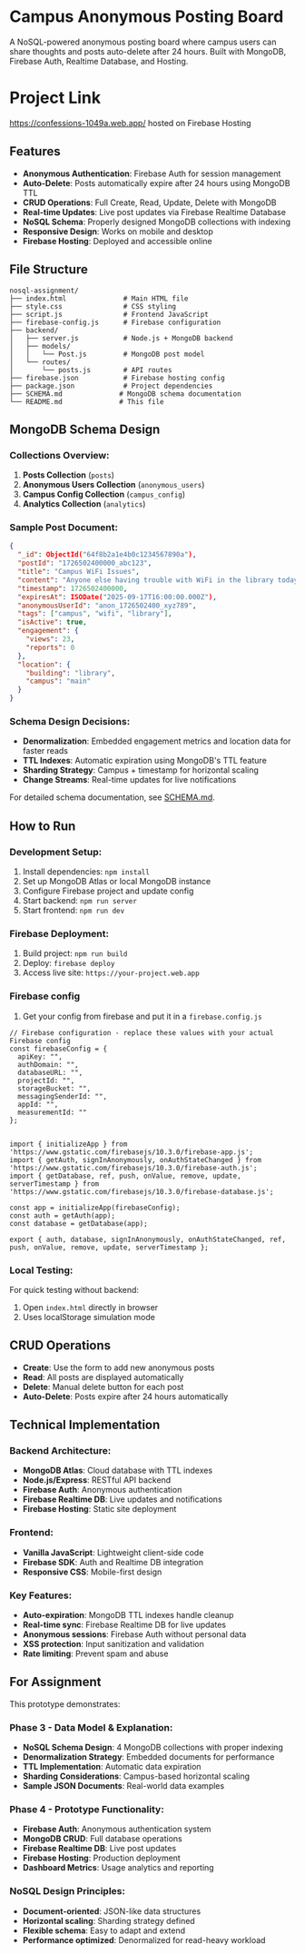 # Campus Anonymous Posting Board

A NoSQL-powered anonymous posting board where campus users can share thoughts and posts auto-delete after 24 hours. Built with MongoDB, Firebase Auth, Realtime Database, and Hosting.

# Project Link
https://confessions-1049a.web.app/
hosted on Firebase Hosting

## Features

- **Anonymous Authentication**: Firebase Auth for session management
- **Auto-Delete**: Posts automatically expire after 24 hours using MongoDB TTL
- **CRUD Operations**: Full Create, Read, Update, Delete with MongoDB
- **Real-time Updates**: Live post updates via Firebase Realtime Database
- **NoSQL Schema**: Properly designed MongoDB collections with indexing
- **Responsive Design**: Works on mobile and desktop
- **Firebase Hosting**: Deployed and accessible online

## File Structure

```
nosql-assignment/
├── index.html              # Main HTML file
├── style.css               # CSS styling
├── script.js               # Frontend JavaScript
├── firebase-config.js      # Firebase configuration
├── backend/
│   ├── server.js           # Node.js + MongoDB backend
│   ├── models/
│   │   └── Post.js         # MongoDB post model
│   └── routes/
│       └── posts.js        # API routes
├── firebase.json           # Firebase hosting config
├── package.json            # Project dependencies
├── SCHEMA.md              # MongoDB schema documentation
└── README.md              # This file
```

## MongoDB Schema Design

### Collections Overview:

1. **Posts Collection** (`posts`)
2. **Anonymous Users Collection** (`anonymous_users`) 
3. **Campus Config Collection** (`campus_config`)
4. **Analytics Collection** (`analytics`)

### Sample Post Document:
```json
{
  "_id": ObjectId("64f8b2a1e4b0c1234567890a"),
  "postId": "1726502400000_abc123",
  "title": "Campus WiFi Issues",
  "content": "Anyone else having trouble with WiFi in the library today?",
  "timestamp": 1726502400000,
  "expiresAt": ISODate("2025-09-17T16:00:00.000Z"),
  "anonymousUserId": "anon_1726502400_xyz789",
  "tags": ["campus", "wifi", "library"],
  "isActive": true,
  "engagement": {
    "views": 23,
    "reports": 0
  },
  "location": {
    "building": "library",
    "campus": "main"
  }
}
```

### Schema Design Decisions:

- **Denormalization**: Embedded engagement metrics and location data for faster reads
- **TTL Indexes**: Automatic expiration using MongoDB's TTL feature
- **Sharding Strategy**: Campus + timestamp for horizontal scaling
- **Change Streams**: Real-time updates for live notifications

For detailed schema documentation, see [SCHEMA.md](./SCHEMA.md).

## How to Run

### Development Setup:
1. Install dependencies: `npm install`
2. Set up MongoDB Atlas or local MongoDB instance
3. Configure Firebase project and update config
4. Start backend: `npm run server`
5. Start frontend: `npm run dev`

### Firebase Deployment:
1. Build project: `npm run build`
2. Deploy: `firebase deploy`
3. Access live site: `https://your-project.web.app`

### Firebase config

1. Get your config from firebase and put it in a `firebase.config.js`

```
// Firebase configuration - replace these values with your actual Firebase config
const firebaseConfig = {
  apiKey: "",
  authDomain: "",
  databaseURL: "",
  projectId: "",
  storageBucket: "",
  messagingSenderId: "",
  appId: "",
  measurementId: ""
};


import { initializeApp } from 'https://www.gstatic.com/firebasejs/10.3.0/firebase-app.js';
import { getAuth, signInAnonymously, onAuthStateChanged } from 'https://www.gstatic.com/firebasejs/10.3.0/firebase-auth.js';
import { getDatabase, ref, push, onValue, remove, update, serverTimestamp } from 'https://www.gstatic.com/firebasejs/10.3.0/firebase-database.js';

const app = initializeApp(firebaseConfig);
const auth = getAuth(app);
const database = getDatabase(app);

export { auth, database, signInAnonymously, onAuthStateChanged, ref, push, onValue, remove, update, serverTimestamp };

```

### Local Testing:
For quick testing without backend:
1. Open `index.html` directly in browser
2. Uses localStorage simulation mode

## CRUD Operations

- **Create**: Use the form to add new anonymous posts
- **Read**: All posts are displayed automatically
- **Delete**: Manual delete button for each post
- **Auto-Delete**: Posts expire after 24 hours automatically

## Technical Implementation

### Backend Architecture:
- **MongoDB Atlas**: Cloud database with TTL indexes
- **Node.js/Express**: RESTful API backend
- **Firebase Auth**: Anonymous authentication
- **Firebase Realtime DB**: Live updates and notifications
- **Firebase Hosting**: Static site deployment

### Frontend:
- **Vanilla JavaScript**: Lightweight client-side code
- **Firebase SDK**: Auth and Realtime DB integration
- **Responsive CSS**: Mobile-first design

### Key Features:
- **Auto-expiration**: MongoDB TTL indexes handle cleanup
- **Real-time sync**: Firebase Realtime DB for live updates
- **Anonymous sessions**: Firebase Auth without personal data
- **XSS protection**: Input sanitization and validation
- **Rate limiting**: Prevent spam and abuse

## For Assignment

This prototype demonstrates:

### Phase 3 - Data Model & Explanation:
- **NoSQL Schema Design**: 4 MongoDB collections with proper indexing
- **Denormalization Strategy**: Embedded documents for performance
- **TTL Implementation**: Automatic data expiration
- **Sharding Considerations**: Campus-based horizontal scaling
- **Sample JSON Documents**: Real-world data examples

### Phase 4 - Prototype Functionality:
- **Firebase Auth**: Anonymous authentication system
- **MongoDB CRUD**: Full database operations
- **Firebase Realtime DB**: Live post updates
- **Firebase Hosting**: Production deployment
- **Dashboard Metrics**: Usage analytics and reporting

### NoSQL Design Principles:
- **Document-oriented**: JSON-like data structures
- **Horizontal scaling**: Sharding strategy defined
- **Flexible schema**: Easy to adapt and extend
- **Performance optimized**: Denormalized for read-heavy workload
